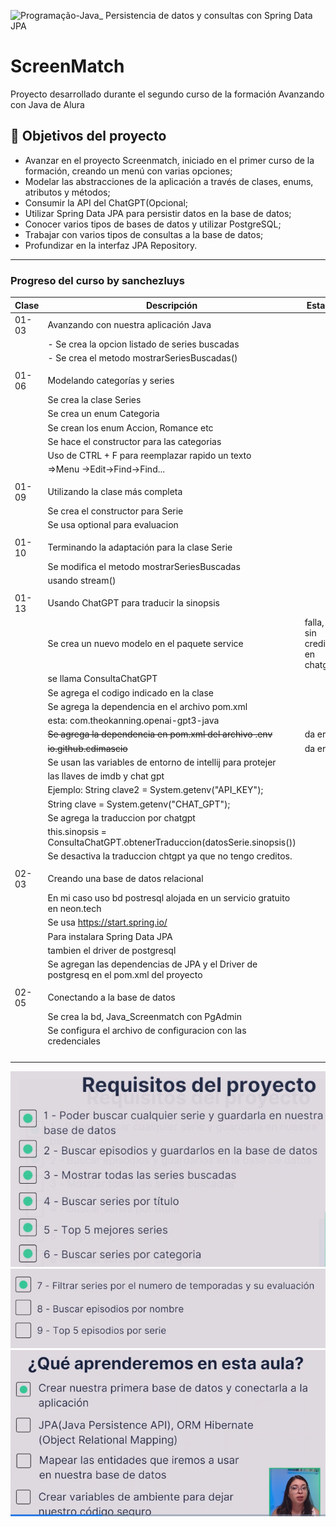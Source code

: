 ![Programação-Java_ Persistencia de datos y consultas con Spring Data JPA](https://github.com/genesysR-dev/2066-java-persitencia-de-datos-y-consultas-con-Spring-JPA/assets/91544872/e0e3a9f8-afc7-4e7b-be83-469351ef2d70)

# ScreenMatch

Proyecto desarrollado durante el segundo curso de la formación Avanzando con Java de Alura

## 🔨 Objetivos del proyecto

* Avanzar en el proyecto Screenmatch, iniciado en el primer curso de la formación, creando un menú con varias opciones;
* Modelar las abstracciones de la aplicación a través de clases, enums, atributos y métodos;
* Consumir la API del ChatGPT(Opcional;
* Utilizar Spring Data JPA para persistir datos en la base de datos;
* Conocer varios tipos de bases de datos y utilizar PostgreSQL;
* Trabajar con varios tipos de consultas a la base de datos;
* Profundizar en la interfaz JPA Repository.

----------------------------------------------------------------

### Progreso del curso by sanchezluys

| Clase | Descripción                                                                            | Estado                         |
|-------|----------------------------------------------------------------------------------------|--------------------------------|
| 01-03 | Avanzando con nuestra aplicación Java                                                  |                                |
|       | - Se crea la opcion listado de series buscadas                                         |                                |
|       | - Se crea el metodo mostrarSeriesBuscadas()                                            |                                |
|       |                                                                                        |                                |
| 01-06 | Modelando categorías y series                                                          |                                |
|       | Se crea la clase Series                                                                |                                |
|       | Se crea un enum Categoria                                                              |                                |
|       | Se crean los enum Accion, Romance etc                                                  |                                |
|       | Se hace el constructor para las categorias                                             |                                |
|       | Uso de CTRL + F para reemplazar rapido un texto                                        |                                |
|       | =>Menu ->Edit->Find->Find...                                                           |                                |
|       |                                                                                        |                                |
| 01-09 | Utilizando la clase más completa                                                       |                                |
|       | Se crea el constructor para Serie                                                      |                                |
|       | Se usa optional para evaluacion                                                        |                                |
|       |                                                                                        |                                |
| 01-10 | Terminando la adaptación para la clase Serie                                           |                                |
|       | Se modifica el metodo mostrarSeriesBuscadas                                            |                                |
|       | usando stream()                                                                        |                                |
|       |                                                                                        |                                |
| 01-13 | Usando ChatGPT para traducir la sinopsis                                               |                                |
|       | Se crea un nuevo modelo en el paquete service                                          | falla, sin creditos en chatgpt |
|       | se llama ConsultaChatGPT                                                               |                                |
|       | Se agrega el codigo indicado en la clase                                               |                                |
|       | Se agrega la dependencia en el archivo pom.xml                                         |                                |
|       | esta: com.theokanning.openai-gpt3-java                                                 |                                |
|       | ~~Se agrega la dependencia en pom.xml del archivo .env~~                               | da error                       |
|       | ~~io.github.cdimascio~~                                                                | da error                       |
|       | Se usan las variables de entorno de intellij para protejer                             |                                |
|       | las llaves de imdb y chat gpt                                                          |                                |
|       | Ejemplo:  String clave2 = System.getenv("API_KEY");                                    |                                |
|       | String clave = System.getenv("CHAT_GPT");                                              |                                |
|       | Se agrega la traduccion por chatgpt                                                    |                                |
|       | this.sinopsis = ConsultaChatGPT.obtenerTraduccion(datosSerie.sinopsis())               |                                |
|       | Se  desactiva la traduccion chtgpt ya que no tengo creditos.                           |                                |
|       |                                                                                        |                                |
| 02-03 | Creando una base de datos relacional                                                   |                                |
|       | En mi caso uso bd postresql alojada en un servicio gratuito en neon.tech               |                                |
|       | Se usa https://start.spring.io/                                                        |                                |
|       | Para instalara Spring Data JPA                                                         |                                |
|       | tambien el driver de postgresql                                                        |                                |
|       | Se agregan las dependencias de JPA y el Driver de postgresq en el pom.xml del proyecto |                                |
|       |                                                                                        |                                |
| 02-05 | Conectando a la base de datos                                                          |                                |
|       | Se crea la bd, Java_Screenmatch con PgAdmin                                            |                                |
|       | Se configura el archivo de configuracion con las credenciales                          |                                |
|       |                                                                                        |                                |
|       |                                                                                        |                                |
|       |                                                                                        |                                |
|       |                                                                                        |                                |

![img.png](img.png)
![img_1.png](img_1.png)
![img_2.png](img_2.png)